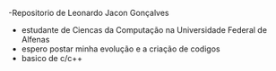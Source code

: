 -Repositorio de Leonardo Jacon Gonçalves
- estudante de Ciencas da Computação na Universidade Federal de Alfenas
- espero postar minha evolução e a criação de codigos
- basico de c/c++
